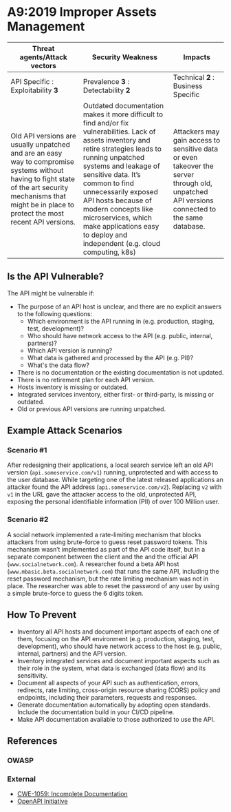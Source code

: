 A9:2019 Improper Assets Management
==================================

| Threat agents/Attack vectors | Security Weakness | Impacts |
| - | - | - |
| API Specific : Exploitability **3** | Prevalence **3** : Detectability **2** | Technical **2** : Business Specific |
| Old API versions are usually unpatched and are an easy way to compromise systems without having to fight state of the art security mechanisms that might be in place to protect the most recent API versions. | Outdated documentation makes it more difficult to find and/or fix vulnerabilities. Lack of assets inventory and retire strategies leads to running unpatched systems and leakage of sensitive data. It’s common to find unnecessarily exposed API hosts because of modern concepts like microservices, which make applications easy to deploy and independent (e.g. cloud computing, k8s) | Attackers may gain access to sensitive data or even takeover the server through old, unpatched API versions connected to the same database. |

## Is the API Vulnerable?

The API might be vulnerable if:

* The purpose of an API host is unclear, and there are no explicit answers to
  the following questions:
  * Which environment is the API running in (e.g. production, staging, test,
    development)?
  * Who should have network access to the API (e.g. public, internal, partners)?
  * Which API version is running?
  * What data is gathered and processed by the API (e.g. PII)?
  * What's the data flow?
* There is no documentation or the existing documentation is not updated.
* There is no retirement plan for each API version.
* Hosts inventory is missing or outdated.
* Integrated services inventory, either first- or third-party, is missing or
  outdated.
* Old or previous API versions are running unpatched.

## Example Attack Scenarios

### Scenario #1

After redesigning their applications, a local search service left an old API
version (`api.someservice.com/v1`) running, unprotected and with access to the
user database. While targeting one of the latest released applications an
attacker found the API address (`api.someservice.com/v2`). Replacing `v2` with
`v1` in the URL gave the attacker access to the old, unprotected API,
exposing the personal identifiable information (PII) of over 100 Million user.

### Scenario #2

A social network implemented a rate-limiting mechanism that blocks attackers
from using brute-force to guess reset password tokens. This mechanism wasn’t
implemented as part of the API code itself, but in a separate component between
the client and the and the official API (`www.socialnetwork.com`).
A researcher found a beta API host (`www.mbasic.beta.socialnetwork.com`) that
runs the same API, including the reset password mechanism, but the rate limiting
mechanism was not in place. The researcher was able to reset the password of any
user by using a simple brute-force to guess the 6 digits token.

## How To Prevent

* Inventory all API hosts and document important aspects of each one of them,
  focusing on the API environment (e.g. production, staging, test, development),
  who should have network access to the host (e.g. public, internal, partners)
  and the API version.
* Inventory integrated services and document important aspects such as their
  role in the system, what data is exchanged (data flow) and its sensitivity.
* Document all aspects of your API such as authentication, errors, redirects,
  rate limiting, cross-origin resource sharing (CORS) policy and endpoints,
  including their parameters, requests and responses.
* Generate documentation automatically by adopting open standards. Include the
  documentation build in your CI/CD pipeline.
* Make API documentation available to those authorized to use the API.

## References

### OWASP

### External

* [CWE-1059: Incomplete Documentation][1]
* [OpenAPI Initiative][2]

[1]: https://cwe.mitre.org/data/definitions/1059.html
[2]: https://www.openapis.org/
